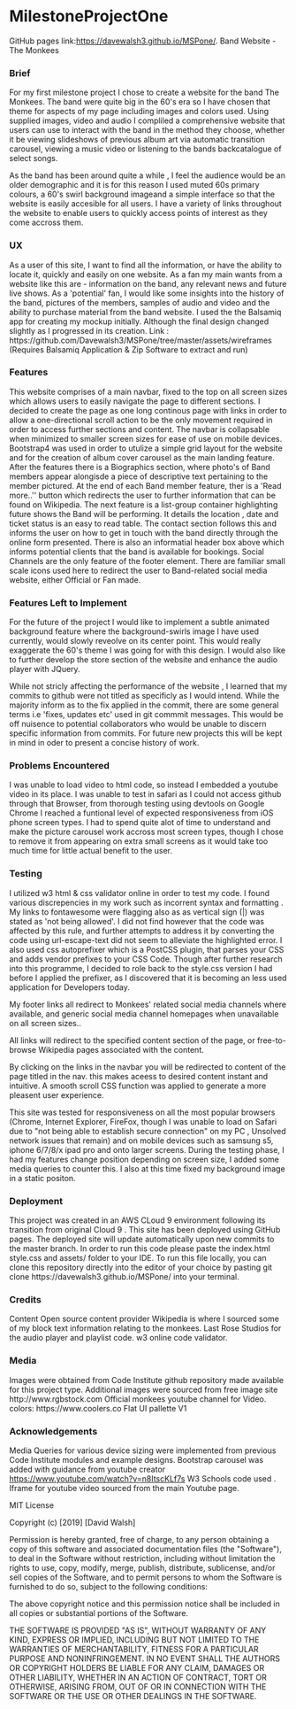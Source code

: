 
# MilestoneProjectOne

 GitHub pages link:https://davewalsh3.github.io/MSPone/.
Band Website - The Monkees
<h3>Brief</h3>
For my first milestone project I chose to create a website for the band The Monkees.
The band were quite big in the 60's era so I have chosen that theme for aspects of my page including images and colors used.
Using supplied images, video and audio I compliled a comprehensive website that users can use to interact with the band in the method they choose, whether it be viewing slideshows of previous album art via automatic transition carousel, viewing a music video or listening to the bands backcatalogue of select songs.


As the band has been around quite a while , I feel the audience would be an older demographic and it is for this reason I used muted 60s primary colours, a 60's swirl background imageand a simple interface so that the website is easily accesible for all users.
I have a variety of links throughout the website to enable users to quickly access points of interest as they come accross them.



<h3>UX</h3>
As a user of this site, I want to find all the information, or have the ability to locate it, quickly and easily on one website.
As a fan my main wants from a website like this are - information on the band, any relevant news and future live shows.
As a 'potential' fan, I would like some insights into the history of the band, pictures of the members, samples of audio and video and the ability to purchase material from the band website.
I used the the Balsamiq app for creating my mockup initially. Although the final design changed slightly as I progressed in its creation.
Link : https://github.com/Davewalsh3/MSPone/tree/master/assets/wireframes 
(Requires Balsamiq Application & Zip Software to extract and run)

<h3>Features</h3>
This website comprises of a main navbar, fixed to the top on all screen sizes which allows users to easily navigate the page to different sections. I decided to create the page as one long continous page with links in order to allow a one-directional scroll action to be the only movement required in order to access further sections and content. The navbar is collapsable when minimized to smaller screen sizes for ease of use on mobile devices.
Bootstrap4 was used in order to utulize a simple grid layout for the website and for the creation of album cover carousel as the main landing feature. 
After the features there is a Biographics section, where photo's of Band members appear alongisde a piece of descriptive text pertaining to the member pictured. At the end of each Band member feature, ther is a 'Read more..'' button which redirects the user to further information that can be found on Wikipedia.
The next feature is a list-group container highlighting future shows the Band will be performing. It details the location , date and ticket status is an easy to read table.
The contact section follows this and informs the user on how to get in touch with the band directly through the online form presented. There is also an informatial header box above which informs potential clients that the band is available for bookings.
Social Channels are the only feature of the footer element. There are familiar small scale icons used here to redirect the user to Band-related social media website, either Official or Fan made.

<h3>Features Left to Implement</h3>
For the future of the project I would like to implement a subtle animated background feature where the background-swirls image I have used currently, would slowly reveolve on its center point. This would really exaggerate the 60's theme I was going for with this design.
I would also like to further develop the store section of the website and enhance the audio player with JQuery.

While not stricly affecting the performance of the website , I learned that my commits to github were not titled as specificly as I would intend. While the majority inform as to the fix applied in the commit, there are some general terms i.e 'fixes, updates etc' used in git commmit messages.  This would be off nuisence to potential collaborators who would be unable to discern specific information from commits. For future new projects this will be kept in mind in oder to present a concise history of work.

<h3> Problems Encountered </h3>
I was unable to load video to html code, so instead I embedded a youtube video in its place.
I was unable to test in safari as I could not access github through that Browser, from thorough testing using devtools on Google Chrome I reached a funtional level of expected responsiveness from iOS phone screen types.
I had to spend quite alot of time to understand and make the picture carousel work accross most screen types, though I chose to remove it from appearing on extra small screens as it would take too much time for little actual benefit to the user.
<h3>Testing</h3>

I utilized w3 html & css validator online in order to test my code. I found various discrepencies in my work such as incorrent syntax and formatting . My links to fontawesome were flagging also as as vertical sign (|) was stated as 'not being allowed'. I did not find however that the code was affected by this rule, and further attempts to address it by converting the code using url-escape-text did not seem to alleviate the highlighted error. 
I also used css autoprefixer which is a PostCSS plugin, that parses your CSS and adds vendor prefixes to your CSS Code. Though after further research into this programme, I decided to role back to the style.css version I had before I applied the prefixer, as I discovered that it is becoming an less used application for Developers today.

My footer links all redirect to Monkees' related social media channels where available, and generic social media channel homepages when unavailable on all screen sizes..

All links will redirect to the specified content section of the page, or free-to-browse Wikipedia pages associated with the content.

By clicking on the links in the navbar you will be redirected to content of the page titled in the nav. this makes aceess to desired content instant and intuitive.
A smooth scroll CSS function was applied to generate a more pleasent user experience.

This site was tested for responsiveness on all the most popular browsers (Chrome, Internet Explorer, FireFox, though I was unable to load on Safari due to "not being able to establish secure connection" on my PC , Unsolved network issues that remain) and on mobile devices such as samsung s5, iphone 6/7/8/x ipad pro and onto larger screens. During the testing phase, I had my features change position depending on screen size, I added some media queries to counter this. I also at this time fixed my background image in a static positon.

<h3>Deployment</h3>
This project was created in an AWS CLoud 9 environment following its transition from original Cloud 9 .
This site has been deployed using GitHub pages. The deployed site will update automatically upon new commits to the master branch.
In order to run this code please paste the index.html style.css and assets/ folder to your IDE.
To run this file locally, you can clone this repository directly into the editor of your choice by pasting git clone https://davewalsh3.github.io/MSPone/ into your terminal.


<h3>Credits</h3>
Content
Open source content provider Wikipedia is where I sourced some of my block text information relating to the monkees.
Last Rose Studios for the audio player and playlist code.
w3 online code validator.


<h3>Media</h3>
Images were obtained from Code Institute github repository made available for this project type.
Additional images were sourced from free image site http://www.rgbstock.com
Official monkees youtube channel for Video.
colors: https://www.coolers.co
        Flat UI pallette V1

<h3>Acknowledgements</h3>

Media Queries for various device sizing were implemented from previous Code Institute modules and example designs.
Bootstrap carousel was added with guidance from youtube creator <Sonar Systems>  https://www.youtube.com/watch?v=n8ItscKLf7s
W3 Schools code used .
Iframe for youtube video sourced from the main Youtube page.

MIT License

Copyright (c) [2019] [David Walsh]

Permission is hereby granted, free of charge, to any person obtaining a copy
of this software and associated documentation files (the "Software"), to deal
in the Software without restriction, including without limitation the rights
to use, copy, modify, merge, publish, distribute, sublicense, and/or sell
copies of the Software, and to permit persons to whom the Software is
furnished to do so, subject to the following conditions:

The above copyright notice and this permission notice shall be included in all
copies or substantial portions of the Software.

THE SOFTWARE IS PROVIDED "AS IS", WITHOUT WARRANTY OF ANY KIND, EXPRESS OR
IMPLIED, INCLUDING BUT NOT LIMITED TO THE WARRANTIES OF MERCHANTABILITY,
FITNESS FOR A PARTICULAR PURPOSE AND NONINFRINGEMENT. IN NO EVENT SHALL THE
AUTHORS OR COPYRIGHT HOLDERS BE LIABLE FOR ANY CLAIM, DAMAGES OR OTHER
LIABILITY, WHETHER IN AN ACTION OF CONTRACT, TORT OR OTHERWISE, ARISING FROM,
OUT OF OR IN CONNECTION WITH THE SOFTWARE OR THE USE OR OTHER DEALINGS IN THE
SOFTWARE.


